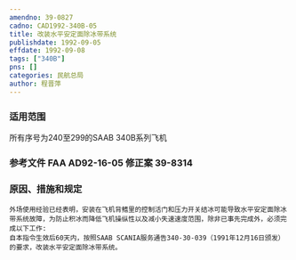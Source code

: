 ```yaml
---
amendno: 39-0827  
cadno: CAD1992-340B-05  
title: 改装水平安定面除冰带系统  
publishdate: 1992-09-05  
effdate: 1992-09-08  
tags: ["340B"]  
pns: []  
categories: 民航总局  
author: 程晋萍  
---
```

  
### 适用范围  
所有序号为240至299的SAAB 340B系列飞机  
  
<!--more-->  
### 参考文件    FAA AD92-16-05 修正案 39-8314  
  
### 原因、措施和规定  
    外场使用经验已经表明，安装在飞机背鳍里的控制活门和压力开关结冰可能导致水平安定面除冰带系统故障，为防止积冰而降低飞机操纵性以及减小失速速度范围，除非已事先完成外，必须完成以下工作:  
    自本指令生效后60天内，按照SAAB SCANIA服务通告340-30-039（1991年12月16日颁发）的要求，改装水平安定面除冰带系统。  
